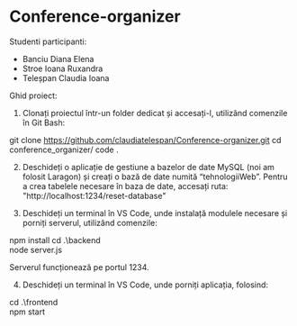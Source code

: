 # Conference-organizer

Studenti participanti:
- Banciu Diana Elena
- Stroe Ioana Ruxandra
- Teleșpan Claudia Ioana

Ghid proiect:

1. Clonați proiectul într-un folder dedicat și accesați-l, utilizând comenzile în Git Bash:

git clone https://github.com/claudiatelespan/Conference-organizer.git
cd conference_organizer/
code . 

2. Deschideți o aplicație de gestiune a bazelor de date MySQL (noi am folosit Laragon) și creați o bază de date numită “tehnologiiWeb”.
Pentru a crea tabelele necesare în baza de date, accesați ruta: "http://localhost:1234/reset-database"

3. Deschideți un terminal în VS Code, unde instalață modulele necesare și porniți serverul, utilizând comenzile:

npm install
cd .\backend\
node server.js

Serverul funcționează pe portul 1234.

4. Deschideți un terminal în VS Code, unde porniți aplicația, folosind:

cd .\frontend\
npm start

